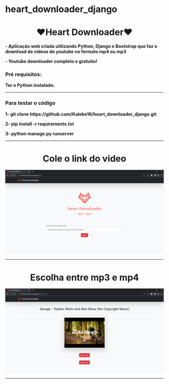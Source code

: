 # heart_downloader_django

<h1 align="center">❤Heart Downloader❤</h1>
<p><strong>- Aplicação web criada utilizando Python, Django e Bootstrap que faz o download de videos do youtube no formato mp4 ou mp3</strong></p>
<p><strong>- Youtube downloader completo e gratuito!</strong></p>



<h3>Pré requisitos:</h3>
<p><strong>Ter o Python instalado.</strong></p>
<hr>

<h3>Para testar o código</h3>
<p><strong>1- git clone https://github.com/Kalebe16/heart_downloader_django.git</strong></p>
<p><strong>2- pip install -r requirements.txt</strong></p>
<p><strong>3- python manage.py runserver</strong></p>
<hr>

<h1 align="center">Cole o link do video</h1>
<div align="center"><img width=800 src="/imgs/heart_downloader_tela_inicial.png"></div>
<hr>

<h1 align="center">Escolha entre mp3 e mp4</h1>
<div align="center"><img width=800 src="/imgs/heart_downloader_tela_secundaria.png"</div>
<hr>




